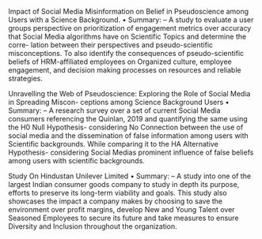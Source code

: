 Impact of Social Media Misinformation on Belief in Pseudoscience among Users with a Science
Background.
• Summary:
– A study to evaluate a user groups perspective on prioritization of engagement metrics over
accuracy that Social Media algorithms have on Scientific Topics and determine the corre-
lation between their perspectives and pseudo-scientific misconceptions. To also identify the
consequences of pseudo-scientific beliefs of HRM-affiliated employees on Organized culture,
employee engagement, and decision making processes on resources and reliable strategies.


Unravelling the Web of Pseudoscience: Exploring the Role of Social Media in Spreading Miscon-
ceptions among Science Background Users
• Summary:
– A research survey over a set of current Social Media consumers referencing the Quinlan,
2019 and quantifying the same using the H0 Null Hypothesis- considering No Connection
between the use of social media and the dissemination of false information among users with
Scientific backgrounds. While comparing it to the HA Alternative Hypothesis- considering
Social Medias prominent influence of false beliefs among users with scientific backgrounds.


Study On Hindustan Unilever Limited
• Summary:
– A study into one of the largest Indian consumer goods company to study in depth its purpose,
efforts to preserve its long-term viability and goals. This study also showcases the impact a
company makes by choosing to save the environment over profit margins, develop New and
Young Talent over Seasoned Employees to secure its future and take measures to ensure
Diversity and Inclusion throughout the organization.
